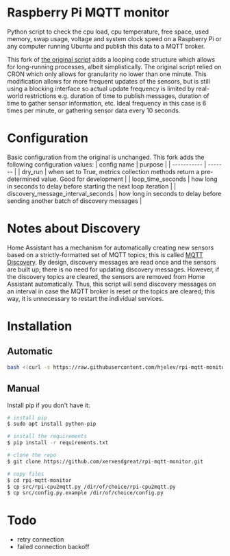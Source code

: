 # Raspberry Pi MQTT monitor
Python script to check the cpu load, cpu temperature, free space, used memory, swap usage, voltage and system clock speed
on a Raspberry Pi or any computer running Ubuntu and publish this data to a MQTT broker.

This fork of [the original script](https://github.com/hjelev/rpi-mqtt-monitor) adds a looping code structure which allows for
long-running processes, albeit simplistically. The original script relied on CRON which only allows for granularity no lower than
one minute. This modification allows for more frequent updates of the sensors, but is still using a blocking interface so actual
update frequency is limited by real-world restrictions e.g. duration of time to publish messages, duration of time to gather sensor
information, etc. Ideal frequency in this case is 6 times per minute, or gathering sensor data every 10 seconds.

# Configuration
Basic configuration from the original is unchanged. This fork adds the following configuration values:
| config name | purpose |
| ----------- | ------- | 
| dry_run     | when set to True, metrics collection methods return a pre-determined value. Good for development |
| loop_time_seconds | how long in seconds to delay before starting the next loop iteration |
| discovery_message_interval_seconds | how long in seconds to delay before sending another batch of discovery messages | 

# Notes about Discovery
Home Assistant has a mechanism for automatically creating new sensors based on a strictly-formatted set of MQTT topics; this is
called [MQTT Discovery](https://www.home-assistant.io/docs/mqtt/discovery/). By design, discovery messages are read once and the
sensors are built up; there is no need for updating discovery messages. However, if the discovery topics are cleared, the sensors
are removed from Home Assistant automatically. Thus, this script will send discovery messages on an interval in case the MQTT broker
is reset or the topics are cleared; this way, it is unnecessary to restart the individual services.

# Installation

## Automatic
```bash
bash <(curl -s https://raw.githubusercontent.com/hjelev/rpi-mqtt-monitor/master/remote_install.sh)
```

## Manual

Install pip if you don't have it:
```bash
# install pip
$ sudo apt install python-pip

# install the requirements
$ pip install -r requirements.txt

# clone the repo
$ git clone https://github.com/xerxesdgreat/rpi-mqtt-monitor.git

# copy files
$ cd rpi-mqtt-monitor
$ cp src/rpi-cpu2mqtt.py /dir/of/choice/rpi-cpu2mqtt.py
$ cp src/config.py.example /dir/of/choice/config.py
```

# Todo
* retry connection
* failed connection backoff
